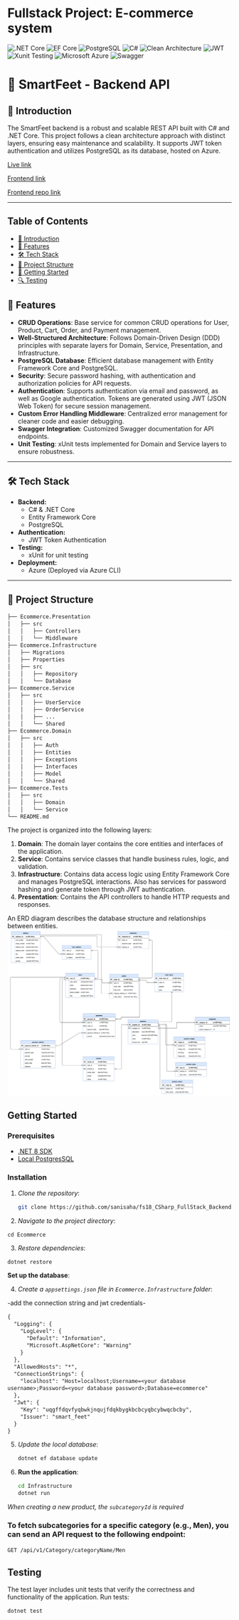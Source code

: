 # Fullstack Project: E-commerce system

![.NET Core](https://img.shields.io/badge/.NET%20Core-purple)
![EF Core](https://img.shields.io/badge/EF%20Core-cyan)
![PostgreSQL](https://img.shields.io/badge/PostgreSQL-darkblue)
![C#](https://img.shields.io/badge/C%23-8.0-239120?logo=csharp)
![Clean Architecture](https://img.shields.io/badge/Clean_Architecture-orange?logo=cleanarchitecture)
![JWT](https://img.shields.io/badge/JWT-JSON_Web_Token-00B5AD?logo=jsonwebtokens)
![Xunit Testing](https://img.shields.io/badge/Xunit-Testing-FF4136?logo=xunit)
![Microsoft Azure](https://img.shields.io/badge/Microsoft-Azure-skyblue)
![Swagger](https://img.shields.io/badge/Swagger-greenyellow)

# 🥿 SmartFeet - Backend API

## 📖 Introduction

The SmartFeet backend is a robust and scalable REST API built with C# and .NET Core. This project follows a clean architecture approach with distinct layers, ensuring easy maintenance and scalability. It supports JWT token authentication and utilizes PostgreSQL as its database, hosted on Azure.

[Live link](https://smartfeet-cycudccehyfnf4cy.canadacentral-01.azurewebsites.net/swagger/index.html)

[Frontend link](https://smartfeet-ceeb7.web.app/)

[Frontend repo link](https://github.com/sanisaha/fs18_CSharp_FullStack_Backend)

---

## Table of Contents

- [📖 Introduction](#introduction)
- [🌟 Features](#features)
- [🛠️ Tech Stack](#tech-stack)
- [📂 Project Structure](#project-structure)
- [🚀 Getting Started](#getting-started)
- [🔍 Testing](#testing)

## 🌟 Features

- **CRUD Operations**: Base service for common CRUD operations for User, Product, Cart, Order, and Payment management.
- **Well-Structured Architecture**: Follows Domain-Driven Design (DDD) principles with separate layers for Domain, Service, Presentation, and Infrastructure.
- **PostgreSQL Database**: Efficient database management with Entity Framework Core and PostgreSQL.
- **Security**: Secure password hashing, with authentication and authorization policies for API requests.
- **Authentication**: Supports authentication via email and password, as well as Google authentication. Tokens are generated using JWT (JSON Web Token) for secure session management.
- **Custom Error Handling Middleware**: Centralized error management for cleaner code and easier debugging.
- **Swagger Integration**: Customized Swagger documentation for API endpoints.
- **Unit Testing**: xUnit tests implemented for Domain and Service layers to ensure robustness.

---

## 🛠️ Tech Stack

- **Backend:**
  - C# & .NET Core
  - Entity Framework Core
  - PostgreSQL
- **Authentication:**
  - JWT Token Authentication
- **Testing:**
  - xUnit for unit testing
- **Deployment:**
  - Azure (Deployed via Azure CLI)

---

## 📂 Project Structure

```plaintext
├── Ecommerce.Presentation
│   ├── src
│   │   ├── Controllers
│   │   └── Middleware
├── Ecommerce.Infrastructure
│   ├── Migrations
│   ├── Properties
│   ├── src
│   │   ├── Repository
│   │   └── Database
├── Ecommerce.Service
│   ├── src
│   │   ├── UserService
│   │   ├── OrderService
│   │   ├── ...
│   │   └── Shared
├── Ecommerce.Domain
│   ├── src
│   │   ├── Auth
│   │   ├── Entities
│   │   ├── Exceptions
│   │   ├── Interfaces
│   │   ├── Model
│   │   └── Shared
├── Ecommerce.Tests
│   ├── src
│   │   ├── Domain
│   │   └── Service
└── README.md
```

The project is organized into the following layers:

1. **Domain**: The domain layer contains the core entities and interfaces of the application.
2. **Service**: Contains service classes that handle business rules, logic, and validation.
3. **Infrastructure**: Contains data access logic using Entity Framework Core and manages PostgreSQL interactions. Also has services for password hashing and generate token through JWT authentication.
4. **Presentation**: Contains the API controllers to handle HTTP requests and responses.

An ERD diagram describes the database structure and relationships between entities.
![ERD](Documentation/ER_Diagram.png)

## Getting Started

### Prerequisites

- [.NET 8 SDK](https://dotnet.microsoft.com/download/dotnet/8.0)
- [Local PostgresSQL](https://www.postgresql.org/download/)

### Installation

1. _Clone the repository_:

   ```sh
   git clone https://github.com/sanisaha/fs18_CSharp_FullStack_Backend
   ```

2. _Navigate to the project directory_:

```
cd Ecommerce
```

3. _Restore dependencies_:

```
dotnet restore
```

**Set up the database**:

4. _Create a `appsettings.json` file in `Ecommerce.Infrastructure` folder_:

-add the connection string and jwt credentials-

```
{
  "Logging": {
    "LogLevel": {
      "Default": "Information",
      "Microsoft.AspNetCore": "Warning"
    }
  },
  "AllowedHosts": "*",
  "ConnectionStrings": {
    "localhost": "Host=localhost;Username=<your database username>;Password=<your database password>;Database=ecommerce"
  },
  "Jwt": {
    "Key": "uqgffdqvfyqbwkjnqujfdqkbygkbcbcyqbcybwqcbcby",
    "Issuer": "smart_feet"
  }
}
```

5. _Update the local database_:

   ```sh
   dotnet ef database update
   ```

6. **Run the application**:

   ```sh
   cd Infrastructure
   dotnet run
   ```

_When creating a new product, the `subcategoryId` is required_

### To fetch subcategories for a specific category (e.g., Men), you can send an API request to the following endpoint:

```bash
GET /api/v1/Category/categoryName/Men
```

## Testing

The test layer includes unit tests that verify the correctness and functionality of the application.
Run tests:

```
dotnet test
```

```

```
